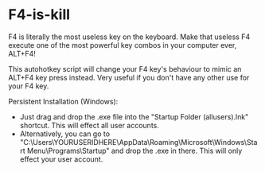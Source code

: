 # F4-is-kill
F4 is literally the most useless key on the keyboard. Make that useless F4 execute one of the most powerful key combos in your computer ever, ALT+F4!

This autohotkey script will change your F4 key's behaviour to mimic an ALT+F4 key press instead. Very useful if you don't have any other use for your F4 key.

Persistent Installation (Windows):
- Just drag and drop the .exe file into the "Startup Folder (allusers).lnk" shortcut. This will effect all user accounts.
- Alternatively, you can go to "C:\Users\YOURUSERIDHERE\AppData\Roaming\Microsoft\Windows\Start Menu\Programs\Startup" and drop the .exe in there. This will only effect your user account.
